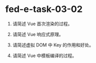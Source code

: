 # fed-e-task-03-02

1. 请简述 Vue 首次渲染的过程。

2. 请简述 Vue 响应式原理。

3. 请简述虚拟 DOM 中 Key 的作用和好处。

4. 请简述 Vue 中模板编译的过程。


